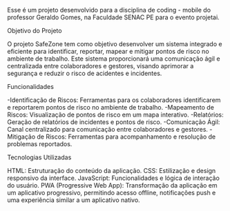 Esse é um projeto desenvolvido para a disciplina de coding - mobile do professor Geraldo Gomes, na Faculdade SENAC PE para o evento projetai.


Objetivo do Projeto

O projeto SafeZone tem como objetivo desenvolver um sistema integrado e eficiente para identificar, reportar, mapear e mitigar pontos de risco no ambiente de trabalho. Este sistema proporcionará uma comunicação ágil e centralizada entre colaboradores e gestores, visando aprimorar a segurança e reduzir o risco de acidentes e incidentes.

Funcionalidades 

-Identificação de Riscos: Ferramentas para os colaboradores identificarem e reportarem pontos de risco no ambiente de trabalho.
-Mapeamento de Riscos: Visualização de pontos de risco em um mapa interativo.
-Relatórios: Geração de relatórios de incidentes e pontos de risco.
-Comunicação Ágil: Canal centralizado para comunicação entre colaboradores e gestores.
-Mitigação de Riscos: Ferramentas para acompanhamento e resolução de problemas reportados.


Tecnologias Utilizadas

HTML: Estruturação do conteúdo da aplicação.
CSS: Estilização e design responsivo da interface.
JavaScript: Funcionalidades e lógica de interação do usuário.
PWA (Progressive Web App): Transformação da aplicação em um aplicativo progressivo, permitindo acesso offline, notificações push e uma experiência similar a um aplicativo nativo.